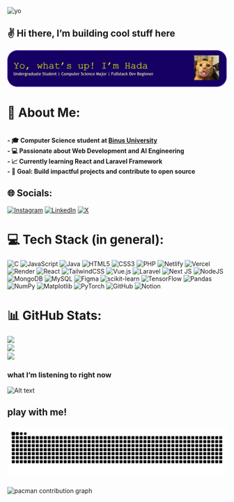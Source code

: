 ![yo](https://media1.tenor.com/m/xlmPrelanVgAAAAC/regalt-interesting.gif)
## ✌️ Hi there, I’m building cool stuff here
![Hada hamdaa](img/github-header-banner%20(1).png)

<!-- ## 🚀 About Me
- 🎓 **Computer Science** student at [Binus University](https://binus.ac.id/program/computer-science-software-engineering/)
- 💻 Passionate about Web Development and AI Engineering 
- 📈 Currently learning **React** and **Laravel Framework**
- 🎯 **Goal**: Build impactful projects and contribute to open source   -->

# 💫 About Me:
#### <br>- 🎓 **Computer Science** student at [Binus University](https://binus.ac.id/program/computer-science-software-engineering/)<br>- 💻 Passionate about Web Development and AI Engineering <br>- 📈 Currently learning **React** and **Laravel Framework**<br>- 🎯 **Goal**: Build impactful projects and contribute to open source  


## 🌐 Socials:
[![Instagram](https://img.shields.io/badge/Instagram-%23E4405F.svg?logo=Instagram&logoColor=white)](https://instagram.com/hadahamdaa) [![LinkedIn](https://img.shields.io/badge/LinkedIn-%230077B5.svg?logo=linkedin&logoColor=white)](www.linkedin.com/in/mochamad-hada-hamda-mocsya-4404b228a) [![X](https://img.shields.io/badge/X-black.svg?logo=X&logoColor=white)](https://x.com/@HadaHamda) 

# 💻 Tech Stack (in general):
![C](https://img.shields.io/badge/c-%2300599C.svg?style=for-the-badge&logo=c&logoColor=white) ![JavaScript](https://img.shields.io/badge/javascript-%23323330.svg?style=for-the-badge&logo=javascript&logoColor=%23F7DF1E) ![Java](https://img.shields.io/badge/java-%23ED8B00.svg?style=for-the-badge&logo=openjdk&logoColor=white) ![HTML5](https://img.shields.io/badge/html5-%23E34F26.svg?style=for-the-badge&logo=html5&logoColor=white) ![CSS3](https://img.shields.io/badge/css3-%231572B6.svg?style=for-the-badge&logo=css3&logoColor=white)  ![PHP](https://img.shields.io/badge/php-%23777BB4.svg?style=for-the-badge&logo=php&logoColor=white) ![Netlify](https://img.shields.io/badge/netlify-%23000000.svg?style=for-the-badge&logo=netlify&logoColor=#00C7B7) ![Vercel](https://img.shields.io/badge/vercel-%23000000.svg?style=for-the-badge&logo=vercel&logoColor=white) ![Render](https://img.shields.io/badge/Render-%46E3B7.svg?style=for-the-badge&logo=render&logoColor=white) ![React](https://img.shields.io/badge/react-%2320232a.svg?style=for-the-badge&logo=react&logoColor=%2361DAFB)  ![TailwindCSS](https://img.shields.io/badge/tailwindcss-%2338B2AC.svg?style=for-the-badge&logo=tailwind-css&logoColor=white) ![Vue.js](https://img.shields.io/badge/vue.js-%2335495e.svg?style=for-the-badge&logo=vuedotjs&logoColor=%234FC08D) ![Laravel](https://img.shields.io/badge/laravel-%23FF2D20.svg?style=for-the-badge&logo=laravel&logoColor=white) ![Next JS](https://img.shields.io/badge/Next-black?style=for-the-badge&logo=next.js&logoColor=white) ![NodeJS](https://img.shields.io/badge/node.js-6DA55F?style=for-the-badge&logo=node.js&logoColor=white) ![MongoDB](https://img.shields.io/badge/MongoDB-%234ea94b.svg?style=for-the-badge&logo=mongodb&logoColor=white) ![MySQL](https://img.shields.io/badge/mysql-4479A1.svg?style=for-the-badge&logo=mysql&logoColor=white) ![Figma](https://img.shields.io/badge/figma-%23F24E1E.svg?style=for-the-badge&logo=figma&logoColor=white) ![scikit-learn](https://img.shields.io/badge/scikit--learn-%23F7931E.svg?style=for-the-badge&logo=scikit-learn&logoColor=white) ![TensorFlow](https://img.shields.io/badge/TensorFlow-%23FF6F00.svg?style=for-the-badge&logo=TensorFlow&logoColor=white) ![Pandas](https://img.shields.io/badge/pandas-%23150458.svg?style=for-the-badge&logo=pandas&logoColor=white) ![NumPy](https://img.shields.io/badge/numpy-%23013243.svg?style=for-the-badge&logo=numpy&logoColor=white) ![Matplotlib](https://img.shields.io/badge/Matplotlib-%23ffffff.svg?style=for-the-badge&logo=Matplotlib&logoColor=black) ![PyTorch](https://img.shields.io/badge/PyTorch-%23EE4C2C.svg?style=for-the-badge&logo=PyTorch&logoColor=white) ![GitHub](https://img.shields.io/badge/github-%23121011.svg?style=for-the-badge&logo=github&logoColor=white) ![Notion](https://img.shields.io/badge/Notion-%23000000.svg?style=for-the-badge&logo=notion&logoColor=white) 
# 📊 GitHub Stats:
![](https://github-readme-stats.vercel.app/api?username=Hadahamdaa&theme=shades-of-purple&hide_border=false&include_all_commits=true&count_private=true)<br/>
![](https://nirzak-streak-stats.vercel.app/?user=Hadahamdaa&theme=shades-of-purple&hide_border=false)<br/>
![](https://github-readme-stats.vercel.app/api/top-langs/?username=Hadahamdaa&theme=shades-of-purple&hide_border=false&include_all_commits=true&count_private=true&layout=compact)


### what I’m listening to right now
![Alt text](https://spotify-recently-played-readme.vercel.app/api?user=21oybodklta5urjc3lhghwuty)

## play with me!
###

<img src="https://raw.githubusercontent.com/Hadahamdaa/Hadahamdaa/output/snake.svg" alt="Snake animation" />

###
<picture>
  <source media="(prefers-color-scheme: dark)" srcset="https://raw.githubusercontent.com/Hadahamdaa/Hadahamdaa/output/pacman-contribution-graph-dark.svg">
  <source media="(prefers-color-scheme: light)" srcset="https://raw.githubusercontent.com/Hadahamdaa/Hadahamdaa/output/pacman-contribution-graph.svg">
  <img alt="pacman contribution graph" src="https://raw.githubusercontent.com/Hadahamdaa/Hadahamdaa/output/pacman-contribution-graph.svg">
</picture>

